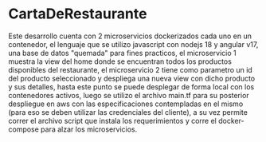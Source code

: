 # CartaDeRestaurante
Este desarrollo cuenta con 2 microservicios dockerizados cada uno en un contenedor, el lenguaje que se utilizo javascript con nodejs 18 y angular v17, una base de datos "quemada" para fines practicos, el microservicio 1 muestra la view del home donde se encuentran todos los productos disponibles del restaurante, el microservicio 2 tiene como parametro un id del producto seleccionado y despliega una nueva view con dicho producto y sus detalles, hasta este punto se puede desplegar de forma local con los contenedores activos, luego se utilizo el archivo main.tf para su posterior despliegue en aws con las  especificaciones contempladas en el mismo (para eso se deben utilizar las  credenciales del cliente), a su vez permite correr el archivo script que instala los requerimientos y corre el docker-compose para alzar los microservicios.

